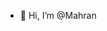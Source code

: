 - 👋 Hi, I’m @Mahran

<!---
Mahran1998/Mahran1998 is a ✨ special ✨ repository because its `README.md` (this file) appears on your GitHub profile.
You can click the Preview link to take a look at your changes.
--->
